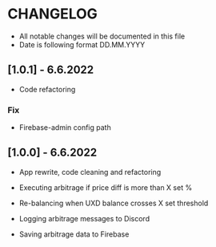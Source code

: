 # CHANGELOG

- All notable changes will be documented in this file
- Date is following format DD.MM.YYYY

## [1.0.1] - 6.6.2022

- Code refactoring

### Fix

- Firebase-admin config path

## [1.0.0] - 6.6.2022

- App rewrite, code cleaning and refactoring

- Executing arbitrage if price diff is more than X set %
- Re-balancing when UXD balance crosses X set threshold
- Logging arbitrage messages to Discord
- Saving arbitrage data to Firebase